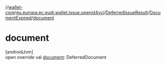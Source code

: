 //[wallet-core](../../../../index.md)/[eu.europa.ec.eudi.wallet.issue.openid4vci](../../index.md)/[DeferredIssueResult](../index.md)/[DocumentExpired](index.md)/[document](document.md)

# document

[androidJvm]\
open override val [document](document.md): DeferredDocument
